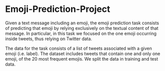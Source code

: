 # Emoji-Prediction-Project


Given a text message including an emoji, the emoji
prediction task consists of predicting that emoji by
relying exclusively on the textual content of that
message. In particular, in this task we focused on
the one emoji occurring inside tweets, thus relying
on Twitter data.

The data for the task consists of a list of tweets
associated with a given emoji (i.e. label). The dataset includes tweets that contain one and only one emoji,
of the 20 most frequent emojis. We split the data in training and test data.
